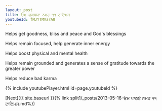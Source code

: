 ```yaml
---
layout: post
title: ਓਮ ਯੁਕਥਯਾ ਨਮਹ ੧੧ ਟਾਇਮਸ
youtubeId: fMJYTMVarA8
---
```

 
 
Helps get goodness, bliss and peace and God's blessings
 
Helps remain focused, help generate inner energy 
 
Helps boost physical and mental health 
 
Helps remain grounded and generates a sense of gratitude towards the greater power 
 
Helps reduce bad karma
 
 
 
 


{% include youtubePlayer.html id=page.youtubeId %}
 
[Next]({{ site.baseurl }}{% link  split1/_posts/2013-05-16-ਓਮ ਪਾਠਏ ਨਮਹ ੧੧ ਟਾਇਮਸ.md%})
 
